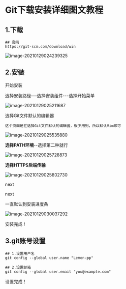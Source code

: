 # Git下载安装详细图文教程

## 1.下载

```shell
## 官网
https://git-scm.com/download/win
```

![image-20210129024239325](https://i.loli.net/2021/01/29/Kq4WxTtGzpsrDfB.png)



## 2.安装

开始安装

选择安装路径---选择安装组件---选择开始菜单

![image-20210129025211687](https://i.loli.net/2021/01/29/JBWS3YnTd6Ojmk8.png)

选择Git文件默认的编辑器

```shell
这个页面是在选择Git文件默认的编辑器，很少用到，所以默认Vim即可
```

![image-20210129025535880](https://i.loli.net/2021/01/29/LCTN5su3OtU2ePR.png)

 **选择PATH环境**--选择第二种就行

![image-20210129025728873](https://i.loli.net/2021/01/29/Lj8pFbedUAyvzQX.png)

**选择HTTPS后端传输**

![image-20210129025802730](https://i.loli.net/2021/01/29/mfLIrlnBY5sdWpD.png)

next

next

一直默认到安装进度条

![image-20210129030037292](https://i.loli.net/2021/01/29/rZfKJbIpwcDqxG5.png)

安装完成！



## 3.git账号设置

```shell
## 1.设置用户名
git config --global user.name "Lemon-pp"

## 2.设置邮箱
git config --global user.email "you@example.com"
```

设置完成！